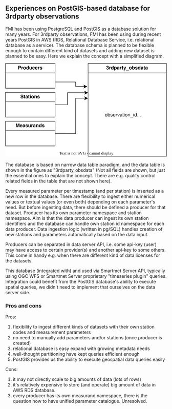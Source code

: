 ## Experiences on PostGIS-based database for 3rdparty observations

FMI has been using PostgreSQL and PostGIS as a database solution for many years. For 3rdparty observations, FMI has been using during recent years PostGIS in AWS (RDS, Relational Database Service, i.e. relational database as a service). The database schema is planned to be flexible enough to contain different kind of datasets and adding new dataset is planned to be easy. Here we explain the concept with a simplified diagram.

![simplified digram](./3rdparty-postgis-FMI-simplified.drawio.svg) 

The database is based on narrow data table paradigm, and the data table is shown in the figure as "3rdparty_obsdata" (Not all fields are shown, but just the essential ones to explain the concept. There are e.g. quality control related fields in the table that are not shown here).

Every measured parameter per timestamp (and per station) is inserted as a new row in the database. There are flexibility to ingest either numerical values or textual values (or even both) depending on each parameter's need. But before ingesting data, there should be defined a producer for that dataset. Producer has its own parameter namespace and station namespace. Aim is that the data producer can ingest its own station identifiers and the database can handle own station id namespace for each data producer. Data ingestion logic (written in pg/SQL) handles creation of new stations and parameters automatically based on the data input.

Producers can be separated in data server API, i.e. some api-key (user) may have access to certain provider(s) and another api-key to some others. This come in handy e.g. when there are different kind of data licenses for the datasets.

This database (integrated with) and used via Smartmet Server API, typically using OGC WFS or Smartmet Server proprietary "timeseries plugin" queries. Integration could benefit from the PostGIS database's ability to execute spatial queries, we didn't need to implement that ourselves on the data server side.

### Pros and cons

Pros: 

1. flexibility to ingest different kinds of datasets with their own station codes and measurement parameters
2. no need to manually add parameters and/or stations (once producer is created)
3. relational database is easy expand with growing metadata needs
4. well-thought partitioning have kept queries efficient enough
5. PostGIS provides us the ability to execute geospatial data queries easily

Cons:

1. it may not directly scale to big amounts of data (lots of rows)
2. it's relatively expensive to store (and operate) big amount of data in AWS RDS database.
3. every producer has its own measurand namespace, there is the question how to have unified parameter catalogue. Unresolved.
